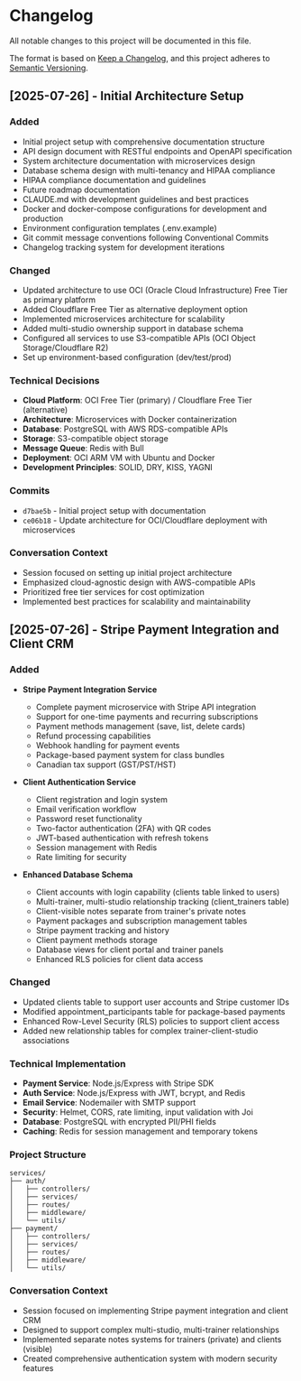 # Changelog

All notable changes to this project will be documented in this file.

The format is based on [Keep a Changelog](https://keepachangelog.com/en/1.0.0/),
and this project adheres to [Semantic Versioning](https://semver.org/spec/v2.0.0.html).

## [2025-07-26] - Initial Architecture Setup

### Added
- Initial project setup with comprehensive documentation structure
- API design document with RESTful endpoints and OpenAPI specification
- System architecture documentation with microservices design
- Database schema design with multi-tenancy and HIPAA compliance
- HIPAA compliance documentation and guidelines
- Future roadmap documentation
- CLAUDE.md with development guidelines and best practices
- Docker and docker-compose configurations for development and production
- Environment configuration templates (.env.example)
- Git commit message conventions following Conventional Commits
- Changelog tracking system for development iterations

### Changed
- Updated architecture to use OCI (Oracle Cloud Infrastructure) Free Tier as primary platform
- Added Cloudflare Free Tier as alternative deployment option
- Implemented microservices architecture for scalability
- Added multi-studio ownership support in database schema
- Configured all services to use S3-compatible APIs (OCI Object Storage/Cloudflare R2)
- Set up environment-based configuration (dev/test/prod)

### Technical Decisions
- **Cloud Platform**: OCI Free Tier (primary) / Cloudflare Free Tier (alternative)
- **Architecture**: Microservices with Docker containerization
- **Database**: PostgreSQL with AWS RDS-compatible APIs
- **Storage**: S3-compatible object storage
- **Message Queue**: Redis with Bull
- **Deployment**: OCI ARM VM with Ubuntu and Docker
- **Development Principles**: SOLID, DRY, KISS, YAGNI

### Commits
- `d7bae5b` - Initial project setup with documentation
- `ce06b18` - Update architecture for OCI/Cloudflare deployment with microservices

### Conversation Context
- Session focused on setting up initial project architecture
- Emphasized cloud-agnostic design with AWS-compatible APIs
- Prioritized free tier services for cost optimization
- Implemented best practices for scalability and maintainability

## [2025-07-26] - Stripe Payment Integration and Client CRM

### Added
- **Stripe Payment Integration Service**
  - Complete payment microservice with Stripe API integration
  - Support for one-time payments and recurring subscriptions
  - Payment methods management (save, list, delete cards)
  - Refund processing capabilities
  - Webhook handling for payment events
  - Package-based payment system for class bundles
  - Canadian tax support (GST/PST/HST)

- **Client Authentication Service**
  - Client registration and login system
  - Email verification workflow
  - Password reset functionality
  - Two-factor authentication (2FA) with QR codes
  - JWT-based authentication with refresh tokens
  - Session management with Redis
  - Rate limiting for security

- **Enhanced Database Schema**
  - Client accounts with login capability (clients table linked to users)
  - Multi-trainer, multi-studio relationship tracking (client_trainers table)
  - Client-visible notes separate from trainer's private notes
  - Payment packages and subscription management tables
  - Stripe payment tracking and history
  - Client payment methods storage
  - Database views for client portal and trainer panels
  - Enhanced RLS policies for client data access

### Changed
- Updated clients table to support user accounts and Stripe customer IDs
- Modified appointment_participants table for package-based payments
- Enhanced Row-Level Security (RLS) policies to support client access
- Added new relationship tables for complex trainer-client-studio associations

### Technical Implementation
- **Payment Service**: Node.js/Express with Stripe SDK
- **Auth Service**: Node.js/Express with JWT, bcrypt, and Redis
- **Email Service**: Nodemailer with SMTP support
- **Security**: Helmet, CORS, rate limiting, input validation with Joi
- **Database**: PostgreSQL with encrypted PII/PHI fields
- **Caching**: Redis for session management and temporary tokens

### Project Structure
```
services/
├── auth/
│   ├── controllers/
│   ├── services/
│   ├── routes/
│   ├── middleware/
│   └── utils/
├── payment/
│   ├── controllers/
│   ├── services/
│   ├── routes/
│   ├── middleware/
│   └── utils/
```

### Conversation Context
- Session focused on implementing Stripe payment integration and client CRM
- Designed to support complex multi-studio, multi-trainer relationships
- Implemented separate notes systems for trainers (private) and clients (visible)
- Created comprehensive authentication system with modern security features